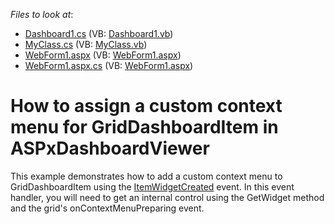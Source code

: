 <!-- default file list -->
*Files to look at*:

* [Dashboard1.cs](./CS/Dashboard1.cs) (VB: [Dashboard1.vb](./VB/Dashboard1.vb))
* [MyClass.cs](./CS/MyClass.cs) (VB: [MyClass.vb](./VB/MyClass.vb))
* [WebForm1.aspx](./CS/WebForm1.aspx) (VB: [WebForm1.aspx](./VB/WebForm1.aspx))
* [WebForm1.aspx.cs](./CS/WebForm1.aspx.cs) (VB: [WebForm1.aspx](./VB/WebForm1.aspx))
<!-- default file list end -->
# How to assign a custom context menu for GridDashboardItem in ASPxDashboardViewer
This example demonstrates how to add a custom context menu to GridDashboardItem using the <a href="https://documentation.devexpress.com/#Dashboard/DevExpressDashboardWebScriptsASPxClientDashboardViewer_ItemWidgetCreatedtopic">ItemWidgetCreated</a> event. In this event handler, you will need to get an internal control using the GetWidget method and the grid's onContextMenuPreparing event. 

<br/>


